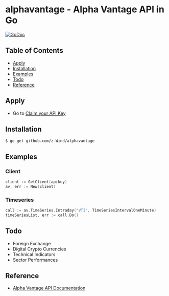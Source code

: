 # alphavantage - Alpha Vantage API in Go
[![GoDoc](https://godoc.org/github.com/z-Wind/gotd?status.png)](http://godoc.org/github.com/z-Wind/alphavantage)

## Table of Contents

* [Apply](#apply)
* [Installation](#installation)
* [Examples](#examples)
* [Todo](#todo)
* [Reference](#reference)

## Apply
- Go to [Claim your API Key](https://www.alphavantage.co/support/#api-key)

## Installation

    $ go get github.com/z-Wind/alphavantage

## Examples

### Client
```go
client := GetClient(apikey)
av, err := New(client)
```

### Timeseries
```go
call := av.TimeSeries.Intraday("VTI", TimeSeriesIntervalOneMinute)
timeSeriesList, err := call.Do()
```

## Todo
- Foreign Exchange
- Digital Crypto Currencies
- Technical Indicators
- Sector Performances

## Reference
- [Alpha Vantage API Documentation](https://www.alphavantage.co/documentation/)
